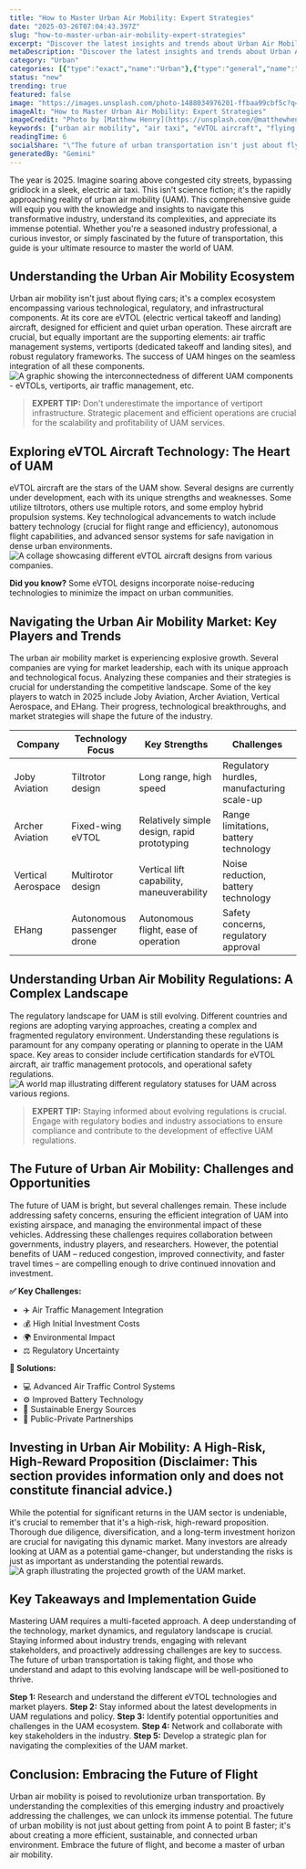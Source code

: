 ```yaml
---
title: "How to Master Urban Air Mobility: Expert Strategies"
date: "2025-03-26T07:04:43.397Z"
slug: "how-to-master-urban-air-mobility-expert-strategies"
excerpt: "Discover the latest insights and trends about Urban Air Mobility. This comprehensive guide covers everything you need to know about Urban Air Mobility in 2025."
metaDescription: "Discover the latest insights and trends about Urban Air Mobility. This comprehensive guide covers everything you need to know about Urban Air Mobility in 2..."
category: "Urban"
categories: [{"type":"exact","name":"Urban"},{"type":"general","name":"Transportation"},{"type":"medium","name":"Aviation Technology"},{"type":"specific","name":"Electric Propulsion"},{"type":"niche","name":"Vertical Takeoff"}]
status: "new"
trending: true
featured: false
image: "https://images.unsplash.com/photo-1488034976201-ffbaa99cbf5c?q=85&w=1200&fit=max&fm=webp&auto=compress"
imageAlt: "How to Master Urban Air Mobility: Expert Strategies"
imageCredit: "Photo by [Matthew Henry](https://unsplash.com/@matthewhenry) on Unsplash"
keywords: ["urban air mobility", "air taxi", "eVTOL aircraft", "flying car technology", "urban air mobility market", "best urban air mobility companies", "urban air mobility regulations", "future of urban air mobility", "invest in urban air mobility", "urban air mobility challenges"]
readingTime: 6
socialShare: "\"The future of urban transportation isn't just about flying cars; it's about a seamless ecosystem of technology, infrastructure, and regulation. Master this, and you master the future.\""
generatedBy: "Gemini"
---
```




The year is 2025.  Imagine soaring above congested city streets, bypassing gridlock in a sleek, electric air taxi. This isn't science fiction; it's the rapidly approaching reality of urban air mobility (UAM). This comprehensive guide will equip you with the knowledge and insights to navigate this transformative industry, understand its complexities, and appreciate its immense potential.  Whether you're a seasoned industry professional, a curious investor, or simply fascinated by the future of transportation, this guide is your ultimate resource to master the world of UAM.

## Understanding the Urban Air Mobility Ecosystem

Urban air mobility isn't just about flying cars; it's a complex ecosystem encompassing various technological, regulatory, and infrastructural components.  At its core are eVTOL (electric vertical takeoff and landing) aircraft, designed for efficient and quiet urban operation.  These aircraft are crucial, but equally important are the supporting elements: air traffic management systems, vertiports (dedicated takeoff and landing sites), and robust regulatory frameworks.  The success of UAM hinges on the seamless integration of all these components. ![A graphic showing the interconnectedness of different UAM components - eVTOLs, vertiports, air traffic management, etc.](https://images.unsplash.com/photo-1715320555601-75fe531bfefe?q=85&w=1200&fit=max&fm=webp&auto=compress)

> **EXPERT TIP:**  Don't underestimate the importance of vertiport infrastructure.  Strategic placement and efficient operations are crucial for the scalability and profitability of UAM services.

## Exploring eVTOL Aircraft Technology: The Heart of UAM

eVTOL aircraft are the stars of the UAM show.  Several designs are currently under development, each with its unique strengths and weaknesses.  Some utilize tiltrotors, others use multiple rotors, and some employ hybrid propulsion systems.  Key technological advancements to watch include battery technology (crucial for flight range and efficiency), autonomous flight capabilities, and advanced sensor systems for safe navigation in dense urban environments.  ![A collage showcasing different eVTOL aircraft designs from various companies.](https://images.unsplash.com/photo-1498036882173-b41c28a8ba34?q=85&w=1200&fit=max&fm=webp&auto=compress)

**Did you know?**  Some eVTOL designs incorporate noise-reducing technologies to minimize the impact on urban communities.

## Navigating the Urban Air Mobility Market: Key Players and Trends

The urban air mobility market is experiencing explosive growth.  Several companies are vying for market leadership, each with its unique approach and technological focus.  Analyzing these companies and their strategies is crucial for understanding the competitive landscape. Some of the key players to watch in 2025 include Joby Aviation, Archer Aviation, Vertical Aerospace, and EHang.  Their progress, technological breakthroughs, and market strategies will shape the future of the industry.

| Company       | Technology Focus          | Key Strengths                             | Challenges                               |
|---------------|--------------------------|------------------------------------------|-------------------------------------------|
| Joby Aviation | Tiltrotor design         | Long range, high speed                  | Regulatory hurdles, manufacturing scale-up |
| Archer Aviation| Fixed-wing eVTOL        | Relatively simple design, rapid prototyping | Range limitations, battery technology     |
| Vertical Aerospace| Multirotor design       | Vertical lift capability, maneuverability | Noise reduction, battery technology       |
| EHang         | Autonomous passenger drone|  Autonomous flight, ease of operation     | Safety concerns, regulatory approval       |

## Understanding Urban Air Mobility Regulations: A Complex Landscape

The regulatory landscape for UAM is still evolving.  Different countries and regions are adopting varying approaches, creating a complex and fragmented regulatory environment.  Understanding these regulations is paramount for any company operating or planning to operate in the UAM space.  Key areas to consider include certification standards for eVTOL aircraft, air traffic management protocols, and operational safety regulations. ![A world map illustrating different regulatory statuses for UAM across various regions.](https://images.unsplash.com/photo-1488034976201-ffbaa99cbf5c?q=85&w=1200&fit=max&fm=webp&auto=compress)

> **EXPERT TIP:** Staying informed about evolving regulations is crucial.  Engage with regulatory bodies and industry associations to ensure compliance and contribute to the development of effective UAM regulations.

## The Future of Urban Air Mobility: Challenges and Opportunities

The future of UAM is bright, but several challenges remain.  These include addressing safety concerns, ensuring the efficient integration of UAM into existing airspace, and managing the environmental impact of these vehicles.  Addressing these challenges requires collaboration between governments, industry players, and researchers.  However, the potential benefits of UAM – reduced congestion, improved connectivity, and faster travel times – are compelling enough to drive continued innovation and investment.

**✅ Key Challenges:**
* ✈️ Air Traffic Management Integration
* 💰 High Initial Investment Costs
* 🌍 Environmental Impact
* ⚖️ Regulatory Uncertainty

**🔑 Solutions:**
* 💻 Advanced Air Traffic Control Systems
* ⚙️ Improved Battery Technology
* 🌱 Sustainable Energy Sources
* 🤝 Public-Private Partnerships

## Investing in Urban Air Mobility: A High-Risk, High-Reward Proposition (Disclaimer: This section provides information only and does not constitute financial advice.)

While the potential for significant returns in the UAM sector is undeniable, it's crucial to remember that it's a high-risk, high-reward proposition.  Thorough due diligence, diversification, and a long-term investment horizon are crucial for navigating this dynamic market.  Many investors are already looking at UAM as a potential game-changer, but understanding the risks is just as important as understanding the potential rewards.  ![A graph illustrating the projected growth of the UAM market.](https://images.unsplash.com/photo-1496016943515-7d33598c11e6?q=85&w=1200&fit=max&fm=webp&auto=compress)

## Key Takeaways and Implementation Guide

Mastering UAM requires a multi-faceted approach.  A deep understanding of the technology, market dynamics, and regulatory landscape is crucial.  Staying informed about industry trends, engaging with relevant stakeholders, and proactively addressing challenges are key to success.  The future of urban transportation is taking flight, and those who understand and adapt to this evolving landscape will be well-positioned to thrive.

**Step 1:**  Research and understand the different eVTOL technologies and market players.
**Step 2:**  Stay informed about the latest developments in UAM regulations and policy.
**Step 3:**  Identify potential opportunities and challenges in the UAM ecosystem.
**Step 4:**  Network and collaborate with key stakeholders in the industry.
**Step 5:**  Develop a strategic plan for navigating the complexities of the UAM market.

## Conclusion: Embracing the Future of Flight

Urban air mobility is poised to revolutionize urban transportation.  By understanding the complexities of this emerging industry and proactively addressing the challenges, we can unlock its immense potential.  The future of urban mobility is not just about getting from point A to point B faster; it's about creating a more efficient, sustainable, and connected urban environment.  Embrace the future of flight, and become a master of urban air mobility.

